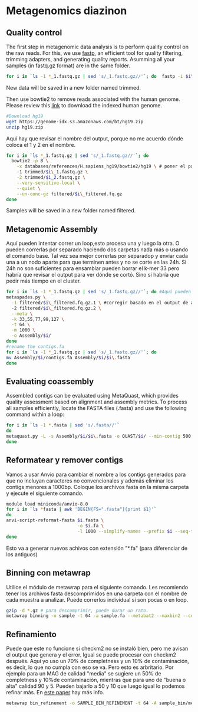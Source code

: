 # Metagenomics diazinon

## Quality control
The first step in metagenomic data analysis is to perform quality control on the raw reads. For this, we use [fastp](https://github.com/OpenGene/fastp), an efficient tool for quality filtering, trimming adapters, and generating quality reports.
Asumming all your samples (in fastq.gz format) are in the same folder.
```bash
for i in `ls -1 *_1.fastq.gz | sed 's/_1.fastq.gz//'`; do  fastp -i $i\_1.fastq.gz -I $i\_2.fastq.gz --detect_adapter_for_pe -o trimmed/$i\_1.fq.gz -O trimmed/$i\_2.fq.gz -h trimmed/$i\_fastq.html -e 25
```
New data will be saved in a new folder named trimmed.

Then use bowtie2 to remove reads associated with the human genome. Please review this [link](https://benlangmead.github.io/aws-indexes/bowtie) to download the indexed human genome. 

```bash
#Download hg19
wget https://genome-idx.s3.amazonaws.com/bt/hg19.zip
unzip hg19.zip
```
Aquí hay que revisar el nombre del output, porque no me acuerdo dónde coloca el 1 y 2 en el nombre.
```bash
for i in `ls *_1.fastq.gz | sed 's/_1.fastq.gz//'`; do
  bowtie2 -p 8 \
    -x databases/references/H.sapiens_hg19/bowtie2/hg19 \ # poner el path dónde está el genoma descargado
    -1 trimmed/$i\_1.fastq.gz \
    -2 trimmed/$i_2.fastq.gz \
    --very-sensitive-local \
    --quiet \
    --un-conc-gz filtered/$i\_filtered.fq.gz
done
```
Samples will be saved in a new folder named filtered.

## Metagenomic Assembly
Aquí pueden intentar correr un loop,esto procesa una y luego la otra. O pueden correrlas por separado haciendo dos carpetas nada más o usando el comando base. 
Tal vez sea mejor correrlas por separadop y enviar cada una a un nodo aparte para que terminen antes y no se corte en las 24h. 
Si 24h no son suficientes para ensamblar pueden borrar el k-mer 33 pero habría que revisar el output para ver dónde se cortó. Sino si habría que pedir más tiempo en el cluster.
```bash
for i in `ls -1 *_1.fastq.gz | sed 's/_1.fastq.gz//'`; do #Aquí pueden reemplazar toda la parte del ls con sólo los nombres de las dos muestras, como son solo 2.
metaspades.py \
  -1 filtered/$i\_filtered.fq.gz.1 \ #corregir basado en el output de arriba
  -2 filtered/$i\_filtered.fq.gz.2 \
  --meta \
  -k 33,55,77,99,127 \
  -t 64 \
  -m 1000 \
  -o Assembly/$i/
done
#rename the contigs.fa
for i in `ls -1 *_1.fastq.gz | sed 's/_1.fastq.gz//'`; do
mv Assembly/$i/contigs.fa Assembly/$i/$i\.fasta
done
```

## Evaluating coassembly

Assembled contigs can be evaluated using MetaQuast, which provides quality assessment based on alignment and assembly metrics. 
To process all samples efficiently, locate the FASTA files (.fasta) and use the following command within a loop:
```bash
for i in `ls -1 *.fasta | sed 's/.fasta//'`
do
metaquast.py -L -s Assembly/$i/$i\.fasta -o QUAST/$i/ --min-contig 500 # Aquí pueden elegir si usar 500 o 1000. Yo recomiendo 1000
done
```
## Reformatear y remover contigs
Vamos a usar Anvio para cambiar el nombre a los contigs generados para que no incluyan caracteres no convencionales y además eliminar los contigs menores a 1000bp. Coloque los archivos fasta en la misma carpeta y ejecute el siguiente comando. 

```bash
module load miniconda/anvio-8.0
for i in `ls *fasta | awk 'BEGIN{FS=".fasta"}{print $1}'`
do
anvi-script-reformat-fasta $i.fasta \
                           -o $i.fa \
                           -l 1000 --simplify-names --prefix $i --seq-type NT
done
```
Esto va a generar nuevos achivos con extensión "*.fa" (para diferenciar de los antiguos)

## Binning con metawrap
Utilice el módulo de metawrap para el siguiente comando. Les recomiendo tener los archivos fasta descomprimidos en una carpeta con el nombre de cada muestra a analizar. Puede correrlos individual si son pocas o en loop.
```bash
gzip -d *.gz # para descomprimir, puede durar un rato. 
metawrap binning -o sample -t 64 -a sample.fa --metabat2 --maxbin2 --concoct Raw/sample/*_1.fastq Raw/dry/*_2.fastq
```

## Refinamiento
Puede que este no funcione si checkm2 no se instaló bien, pero me avisan el output que genera y el error. Igual se puede procesar con checkm2 después.
Aquí yo uso un 70% de completness y un 10% de contaminación, es decir, lo que no cumpla con eso se va. Pero esto es arbritario. Por ejemplo para un MAG de calidad "media" se sugiere un 50% de completness y 10%de contaminación, mientras que para uno de "buena o alta" calidad 90 y 5. Pueden bajarlo a 50 y 10 que luego igual lo podemos refinar más. En [este paper](https://www.nature.com/articles/nbt.3893) hay más info. 
```bash
metawrap bin_refinement -o SAMPLE_BIN_REFINEMENT -t 64 -A sample_bin/metabat2_bins/ -B sample_bin/maxbin2_bins -C sample_bin/concoct_bins -c 70 -x 10 -m 1000
```
